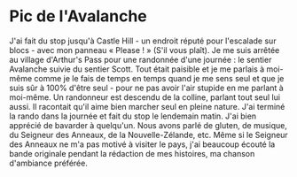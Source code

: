 # Pic de l'Avalanche

J'ai fait du stop jusqu'à Castle Hill - un endroit réputé pour l'escalade sur blocs - avec mon panneau « Please ! » (S'il vous plaît). Je me suis arrêtée au village d'Arthur's Pass pour une randonnée d'une journée : le sentier Avalanche suivie du sentier Scott. Tout était paisible et je me parlais à moi-même comme je le fais de temps en temps quand je me sens seul et que je suis sûr à 100% d'être seul - pour ne pas avoir l'air stupide en me parlant à moi-même. Un randonneur est descendu de la colline, parlant tout seul lui aussi. Il racontait qu'il aime bien marcher seul en pleine nature. J'ai terminé la rando dans la journée et fait du stop le lendemain matin. J'ai bien apprécié de bavarder à quelqu'un. Nous avons parlé de gluten, de musique, du Seigneur des Anneaux, de la Nouvelle-Zélande, etc. Même si le Seigneur des Anneaux ne m'a pas motivé à visiter le pays, j'ai beaucoup écouté la bande originale pendant la rédaction de mes histoires, ma chanson d'ambiance préférée.
